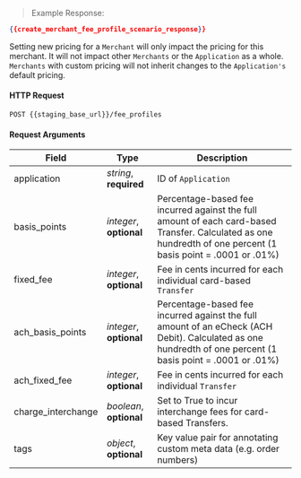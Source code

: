 > Example Response:

```json
{{create_merchant_fee_profile_scenario_response}}
```

Setting new pricing for a `Merchant` will only impact the pricing for this merchant. It will not impact other `Merchants` or the `Application` as a whole. `Merchants` with custom pricing will not inherit changes to the `Application's` default pricing.

#### HTTP Request

`POST {{staging_base_url}}/fee_profiles`

#### Request Arguments

Field | Type | Description
----- | ---- | -----------
application| *string*, **required** | ID of `Application`
basis_points | *integer*, **optional** | Percentage-based fee incurred against the full amount of each card-based Transfer. Calculated as one hundredth of one percent (1 basis point = .0001 or .01%)
fixed_fee | *integer*, **optional** | Fee in cents incurred for each individual card-based `Transfer`
ach_basis_points | *integer*, **optional** | Percentage-based fee incurred against the full amount of an eCheck (ACH Debit). Calculated as one hundredth of one percent (1 basis point = .0001 or .01%)
ach_fixed_fee | *integer*, **optional** | Fee in cents incurred for each individual `Transfer`
charge_interchange | *boolean*, **optional** | Set to True to incur interchange fees for card-based Transfers.
tags | *object*, **optional** | Key value pair for annotating custom meta data (e.g. order numbers)
